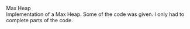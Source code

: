 Max Heap <br>
Implementation of a Max Heap. Some of the code was given. I only had to complete parts of the code.